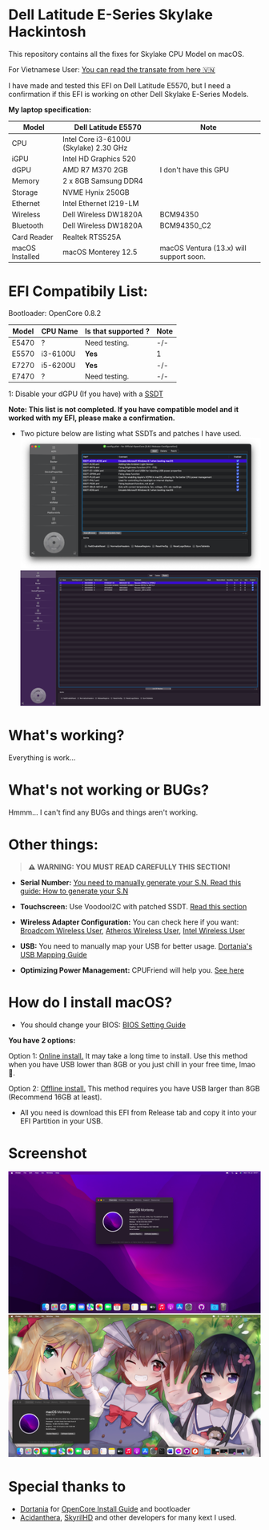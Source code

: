 # Dell Latitude E-Series Skylake Hackintosh
This repository contains all the fixes for Skylake CPU Model on macOS.

For Vietnamese User: [You can read the transate from here 🇻🇳](https://github.com/quynkk1/e-series-skylake-hackintosh-dell/blob/main/README-VN.md)

I have made and tested this EFI on Dell Latitude E5570, but I need a confirmation if this EFI is working on other Dell Skylake E-Series Models.

**My laptop specification:**

| Model  | Dell Latitude E5570 | Note |
| ------------- | ------------- | --------|
| CPU | Intel Core i3-6100U (Skylake) 2.30 GHz | |
| iGPU | Intel HD Graphics 520  | |
| dGPU | AMD R7 M370 2GB  |I don't have this GPU |
| Memory | 2 x 8GB Samsung DDR4 |  |
| Storage | NVME Hynix 250GB |  |
| Ethernet | Intel Ethernet I219-LM |  |
| Wireless | Dell Wireless DW1820A | BCM94350 |
| Bluetooth | Dell Wireless DW1820A | BCM94350_C2 |
| Card Reader | Realtek RTS525A |  |
| macOS Installed | macOS Monterey 12.5 | macOS Ventura (13.x) will support soon. |

# EFI Compatibily List:
Bootloader: OpenCore 0.8.2


| Model | CPU Name | Is that supported ? | Note |
| ---- | ------ | ------ | ----- |
| E5470 |  ? | Need testing. | -/- |
| E5570 |  i3-6100U | **Yes** | 1 |
| E7270 |  i5-6200U | **Yes** | -/- |
| E7470 |  ? | Need testing. | -/- |

1: Disable your dGPU (If you have) with a [SSDT](https://dortania.github.io/Getting-Started-With-ACPI/Laptops/laptop-disable.html)

**Note: This list is not completed. If you have compatible model and it worked with my EFI, please make a confirmation.**

- Two picture below are listing what SSDTs and patches I have used.
![ACPI-SSDTs](https://github.com/quynkk1/e-series-skylake-hackintosh-dell/blob/main/Image/ACPI/ACPI-SSDTs.png)
![ACPI-Patches](https://github.com/quynkk1/e-series-skylake-hackintosh-dell/blob/main/Image/ACPI/ACPI-Patches.png)

# What's working?
Everything is work...

# What's not working or BUGs?
Hmmm... I can't find any BUGs and things aren't working.

# Other things:
> **⚠️ WARNING: YOU MUST READ CAREFULLY THIS SECTION!**

- **Serial Number:** [You need to manually generate your S.N. Read this guide: How to generate your S.N]()

- **Touchscreen:** Use VoodooI2C with patched SSDT. [Read this section]()

- **Wireless Adapter Configuration:** You can check here if you want: [Broadcom Wireless User](https://github.com/quynkk1/e-series-skylake-hackintosh-dell/blob/main/Tutorials/Wireless-Broadcom.md), [Atheros Wireless User](), [Intel Wireless User]()

- **USB:** You need to manually map your USB for better usage. [Dortania's USB Mapping Guide](https://dortania.github.io/OpenCore-Post-Install/usb/intel-mapping/intel.html)

- **Optimizing Power Management:** CPUFriend will help you. [See here](https://dortania.github.io/OpenCore-Post-Install/universal/pm.html#using-cpu-friend)

# How do I install macOS?

- You should change your BIOS: [BIOS Setting Guide](https://github.com/quynkk1/e-series-skylake-hackintosh-dell/blob/main/Tutorials/BIOS.md)

**You have 2 options:**

Option 1: [Online install.](https://dortania.github.io/OpenCore-Install-Guide/installer-guide/) It may take a long time to install. Use this method when you have USB lower than 8GB or you just chill in your free time, lmao 🐸.

Option 2: [Offline install.]() This method requires you have USB larger than 8GB (Recommend 16GB at least).

- All you need is download this EFI from Release tab and copy it into your EFI Partition in your USB.

# Screenshot
![SCS1](https://github.com/quynkk1/e-series-skylake-hackintosh-dell/blob/main/Image/Image.jpeg)
![SCS2](https://github.com/quynkk1/e-series-skylake-hackintosh-dell/blob/main/Image/Image%202.png)

# Special thanks to
- [Dortania](https://github.com/dortania) for [OpenCore Install Guide](https://dortania.github.io/OpenCore-Install-Guide/) and bootloader
- [Acidanthera](https://github.com/acidanthera), [SkyrilHD](https://github.com/SkyrilHD) and other developers for many kext I used.
